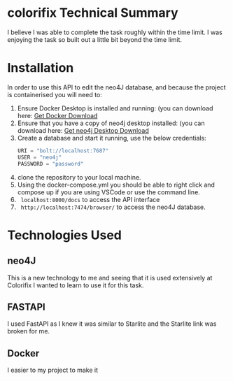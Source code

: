 # colorifix Technical Summary
I believe I was able to complete the task roughly within the time limit. I was enjoying the task so built out a little bit beyond the time limit.
# Installation
In order to use this API to edit the neo4J database, and because the project is containerised you will need to:
  1. Ensure Docker Desktop is installed and running: (you can download here: [Get Docker Download](https://www.docker.com/get-started/)
  2. Ensure that you have a copy of neo4j desktop installed: (you can download here: [Get neo4j Desktop Download](https://neo4j.com/cloud/platform/aura-graph-database/?ref=nav-get-started-cta)
  3. Create a database and start it running, use the below credentials:
        ```python
        URI = "bolt://localhost:7687"
        USER = "neo4j"
        PASSWORD = "password"
        ```
  4. clone the repository to your local machine.
  5. Using the docker-compose.yml you should be able to right click and compose up if you are using VSCode or use the command line.
  6. ``` localhost:8000/docs``` to access the API interface
  7. ``` http://localhost:7474/browser/``` to access the neo4J database.
# Technologies Used
## neo4J
This is a new technology to me and seeing that it is used extensively at Colorifix I wanted to learn to use it for this task.
## FASTAPI
I used FastAPI as I knew it was similar to Starlite and the Starlite link was broken for me.
## Docker
I easier to  my project to make it 
